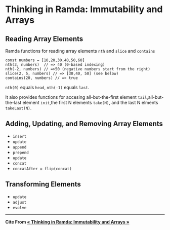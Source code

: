 # Thinking in Ramda: Immutability and Arrays

## Reading Array Elements

Ramda functions for reading array elements `nth` and  `slice` and `contains`

```
const numbers = [10,20,30,40,50,60]
nth(3, numbers)  // => 40 (0-based indexing)
nth(-2, numbers) // =>50 (negative numbers start from the right)
slice(2, 5, numbers) // => [30,40, 50] (see below)
contains(20, numbers) // => true

```

 `nth(0)`  equals `head`, `nth(-1)` equals `last`.

 It also provides functions for accesing all-but-the-first element `tail`,all-but-the-last element `init`,the first N elements `take(N)`, and the last N elments `takeLast(N)`.

## Adding, Updating, and Removing Array Elements

  - `insert`
  - `update`
  - `append`
  - `prepend`
  - `update`
  - `concat`
  - `concatAfter = flip(concat)`

## Transforming Elements

 - `update`
 - `adjust`
 - `evolve`

---

**Cite From [« Thinking in Ramda: Immutability and Arrays »](http://randycoulman.com/blog/2016/07/05/thinking-in-ramda-immutability-and-arrays/)**
